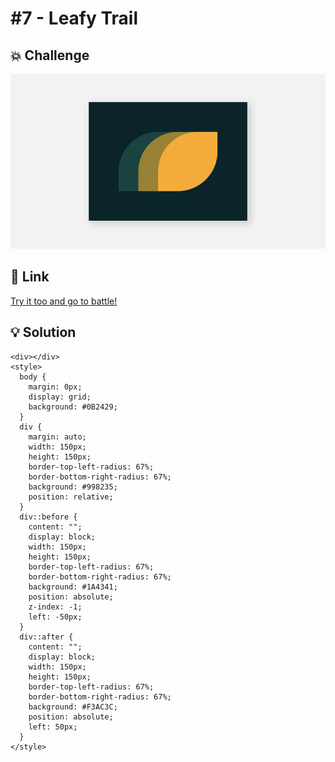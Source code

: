 # #7 - Leafy Trail

## 💥 Challenge
![Leafy Trail](img/07_Leafy_Trail.png)

## 🔎 Link
[Try it too and go to battle!](https://cssbattle.dev/play/7)

## 💡 Solution
```
<div></div>
<style>
  body {
    margin: 0px;
    display: grid;
    background: #0B2429;
  }
  div {
    margin: auto;
    width: 150px;
    height: 150px;
    border-top-left-radius: 67%;
    border-bottom-right-radius: 67%;
    background: #998235;
    position: relative;
  }
  div::before {
    content: "";
    display: block;
    width: 150px;
    height: 150px;
    border-top-left-radius: 67%;
    border-bottom-right-radius: 67%;
    background: #1A4341;
    position: absolute;
    z-index: -1;
    left: -50px;
  }
  div::after {
    content: "";
    display: block;
    width: 150px;
    height: 150px;
    border-top-left-radius: 67%;
    border-bottom-right-radius: 67%;
    background: #F3AC3C;
    position: absolute;
    left: 50px;
  }
</style>
```

